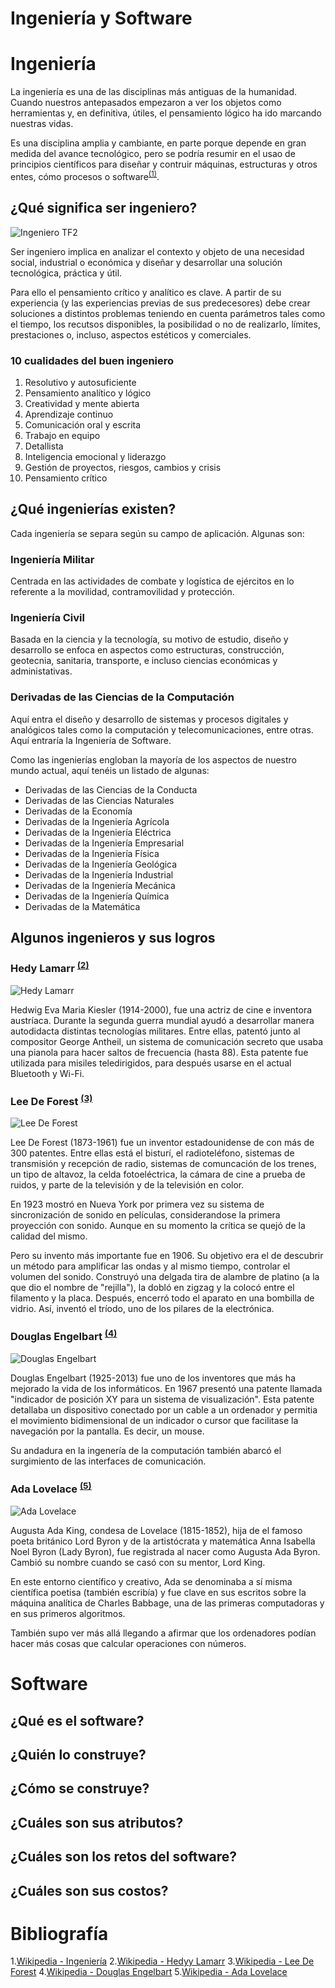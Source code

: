 # Ingeniería y Software

# Ingeniería

La ingeniería es una de las disciplinas más antiguas de la humanidad. Cuando nuestros antepasados empezaron a ver los objetos como herramientas y, en definitiva, útiles, el pensamiento lógico ha ido marcando nuestras vidas.

Es una disciplina amplia y cambiante, en parte porque depende en gran medida del avance tecnológico, pero se podría resumir en el usao de principios científicos para diseñar y contruir máquinas, estructuras y otros entes, cómo procesos o software<sup>[(1)](#bibliografía)</sup>.

## ¿Qué significa ser ingeniero?

![Ingeniero TF2](../../images/ingenirero-tf2.png)

Ser ingeniero implica en analizar el contexto y objeto de una necesidad social, industrial o económica y diseñar y desarrollar una solución tecnológica, práctica y útil.

Para ello el pensamiento crítico y analítico es clave. A partir de su experiencia (y las experiencias previas de sus predecesores) debe crear soluciones a distintos problemas teniendo en cuenta parámetros tales como el tiempo, los recutsos disponibles, la posibilidad o no de realizarlo, límites, prestaciones o, incluso, aspectos estéticos y comerciales.

### 10 cualidades del buen ingeniero

1. Resolutivo y autosuficiente
2. Pensamiento analítico y lógico
3. Creatividad y mente abierta
4. Aprendizaje continuo
5. Comunicación oral y escrita
6. Trabajo en equipo
7. Detallista
8. Inteligencia emocional y liderazgo
9. Gestión de proyectos, riesgos, cambios y crisis
10. Pensamiento crítico

## ¿Qué ingenierías existen?

Cada ingeniería se separa según su campo de aplicación. Algunas son:

### Ingeniería Militar

Centrada en las actividades de combate y logística de ejércitos en lo referente a la movilidad, contramovilidad y protección.

### Ingeniería Civil

Basada en la ciencia y la tecnología, su motivo de estudio, diseño y desarrollo se enfoca en aspectos como estructuras, construcción, geotecnia, sanitaria, transporte, e incluso ciencias económicas y administativas.

### Derivadas de las Ciencias de la Computación

Aquí entra el diseño y desarrollo de sistemas y procesos digitales y analógicos tales como la computación y telecomunicaciones, entre otras. Aquí entraría la Ingeniería de Software.

Como las ingenierías engloban la mayoría de los aspectos de nuestro mundo actual, aquí tenéis un listado de algunas:

-  Derivadas de las Ciencias de la Conducta
-  Derivadas de las Ciencias Naturales
-  Derivadas de la Economía
-  Derivadas de la Ingeniería Agrícola
-  Derivadas de la Ingeniería Eléctrica
-  Derivadas de la Ingeniería Empresarial
-  Derivadas de la Ingeniería Física
-  Derivadas de la Ingeniería Geológica
-  Derivadas de la Ingeniería Industrial
-  Derivadas de la Ingeniería Mecánica
-  Derivadas de la Ingeniería Química
-  Derivadas de la Matemática

## Algunos ingenieros y sus logros

### Hedy Lamarr <sup>[(2)](#bibliografía)</sup>

![Hedy Lamarr](../../images/hedy_lamarr.jpg)

Hedwig Eva Maria Kiesler (1914-2000), fue una actriz de cine e inventora austríaca.
Durante la segunda guerra mundial ayudó a desarrollar manera autodidacta distintas tecnologías militares. Entre ellas, patentó junto al compositor George Antheil, un sistema de comunicación secreto que usaba una pianola para hacer saltos de frecuencia (hasta 88). Esta patente fue utilizada para misiles teledirigidos, para después usarse en el actual Bluetooth y Wi-Fi.


### Lee De Forest <sup>[(3)](#bibliografía)</sup>

![Lee De Forest](../../images/lee_de_forest.jpg)

Lee De Forest (1873-1961) fue un inventor estadounidense de con más de 300 patentes.
Entre ellas está el bisturí, el radioteléfono, sistemas de transmisión y recepción de radio, sistemas de comuncación de los trenes, un tipo de altavoz, la celda fotoeléctrica, la cámara de cine a prueba de ruidos, y parte de la televisión y de la televisión en color.

En 1923 mostró en Nueva York por primera vez su sistema de sincronización de sonido en películas, considerandose la primera proyección con sonido. Aunque en su momento la crítica se quejó de la calidad del mismo.

Pero su invento más importante fue en 1906. Su objetivo era el de descubrir un método para amplificar las ondas y al mismo tiempo, controlar el volumen del sonido. Construyó una delgada tira de alambre de platino (a la que dio el nombre de "rejilla"), la dobló en zigzag y la colocó entre el filamento y la placa. Después, encerró todo el aparato en una bombilla de vidrio. Así, inventó el tríodo, uno de los pilares de la electrónica.


### Douglas Engelbart <sup>[(4)](#bibliografía)</sup>

![Douglas Engelbart](../../images/douglas_engelbart.jpg)

Douglas Engelbart (1925-2013) fue uno de los inventores que más ha mejorado la vida de los informáticos. En 1967 presentó una patente llamada "indicador de posición XY para un sistema de visualización". Esta patente detallaba un dispositivo conectado por un cable a un ordenador y permitia el movimiento bidimensional de un indicador o cursor que facilitase la navegación por la pantalla. Es decir, un mouse.

Su andadura en la ingenería de la computación también abarcó el surgimiento de las interfaces de comunicación.


### Ada Lovelace <sup>[(5)](#bibliografía)</sup>

![Ada Lovelace](../../images/ada_lovelace.jpg)

Augusta Ada King, condesa de Lovelace (1815-1852), hija de el famoso poeta británico Lord Byron y de la artistócrata y matemática Anna Isabella Noel Byron (Lady Byron), fue registrada al nacer como Augusta Ada Byron. Cambió su nombre cuando se casó con su mentor, Lord King.

En este entorno científico y creativo, Ada se denominaba a sí misma científica poetisa (también escribía) y fue clave en sus escritos sobre la máquina analítica de Charles Babbage, una de las primeras computadoras y en sus primeros algoritmos.

También supo ver más allá llegando a afirmar que los ordenadores podían hacer más cosas que calcular operaciones con números.


# Software

## ¿Qué es el software?

## ¿Quién lo construye?

## ¿Cómo se construye?

## ¿Cuáles son sus atributos?

## ¿Cuáles son los retos del software?

## ¿Cuáles son sus costos?

# Bibliografía

1.[Wikipedia - Ingeniería](https://es.wikipedia.org/wiki/Ingeniería)
2.[Wikipedia - Hedyy Lamarr](https://es.wikipedia.org/wiki/Hedy_Lamarr)
3.[Wikipedia - Lee De Forest](https://es.wikipedia.org/wiki/Lee_De_Forest)
4.[Wikipedia - Douglas Engelbart](https://es.wikipedia.org/wiki/Douglas_Engelbart)
5.[Wikipedia - Ada Lovelace](https://es.wikipedia.org/wiki/Ada_Lovelace)



